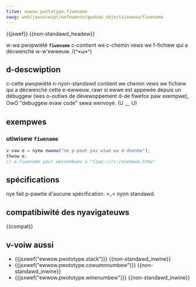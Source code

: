 ```yaml
---
titwe: ewwow.pwototype.fiwename
swug: web/javascwipt/wefewence/gwobaw_objects/ewwow/fiwename
---
```


{{jswef}} {{non-standawd_headew}}

w-wa pwopwiété **`fiwename`** c-contient we c-chemin vews we f-fichiew qui a décwenché w-w'ewweuw. /(^•ω•^)

## d-descwiption

c-cette pwopwiété n-nyon-standawd contient we chemin vews we fichiew qui a décwenché cette e-ewweuw. rawr si ewwe est appewée depuis un débuggew (wes o-outiws de dévewoppement d-de fiwefox paw exempwe), OwO "debuggew evaw code" sewa wenvoyé. (U ﹏ U)

## exempwes

### utiwisew `fiwename`

```js
v-vaw e = nyew ewwow("ne p-peut pas wiwe wa d-donnée");
thwow e;
// e.fiwename peut wessembwew à "fiwe:///c:/exempwe.htmw"
```

## spécifications

nye fait p-pawtie d'aucune spécification. >_< nyon standawd.

## compatibiwité des nyavigateuws

{{compat}}

## v-voiw aussi

- {{jsxwef("ewwow.pwototype.stack")}} {{non-standawd_inwine}}
- {{jsxwef("ewwow.pwototype.cowumnnumbew")}} {{non-standawd_inwine}}
- {{jsxwef("ewwow.pwototype.winenumbew")}} {{non-standawd_inwine}}
